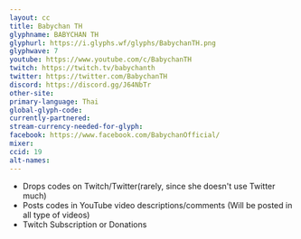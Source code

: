 ```yaml
---
layout: cc
title: Babychan TH
glyphname: BABYCHAN TH
glyphurl: https://i.glyphs.wf/glyphs/BabychanTH.png
glyphwave: 7
youtube: https://www.youtube.com/c/BabychanTH
twitch: https://twitch.tv/babychanth
twitter: https://twitter.com/BabychanTH
discord: https://discord.gg/J64NbTr
other-site: 
primary-language: Thai
global-glyph-code: 
currently-partnered: 
stream-currency-needed-for-glyph: 
facebook: https://www.facebook.com/BabychanOfficial/
mixer: 
ccid: 19
alt-names: 
---
```

* Drops codes on Twitch/Twitter(rarely, since she doesn't use Twitter much)
* Posts codes in YouTube video descriptions/comments (Will be posted in all type of videos)
* Twitch Subscription or Donations
